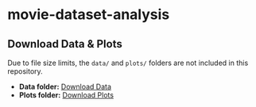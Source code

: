 # movie-dataset-analysis
## Download Data & Plots
Due to file size limits, the `data/` and `plots/` folders are not included in this repository.  

- **Data folder:** [Download Data](https://drive.google.com/drive/folders/1PKEptsVznIXm3SvhjnABoH9ViGHPtein?usp=drive_link)  
- **Plots folder:** [Download Plots](https://drive.google.com/drive/folders/1kWeJs2c0pMy3OgCMwiJ0yKuRxjJ9l8UR?usp=drive_link)
